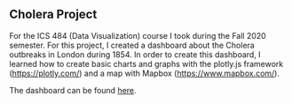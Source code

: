 ## Cholera Project 

For the ICS 484 (Data Visualization) course I took during the Fall 2020 semester. For this project, I created a dashboard about the Cholera outbreaks in London during 1854. In order to create this dashboard, I learned how to create basic charts and graphs with the plotly.js framework (https://plotly.com/) and a map with Mapbox (https://www.mapbox.com/). 

The dashboard can be found [here](https://levyjeanmatsu.github.io/CholeraProject/).

